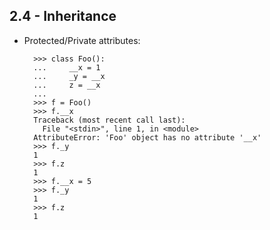 ## 2.4 - Inheritance

* Protected/Private attributes:

        >>> class Foo():
        ...     __x = 1
        ...     _y = __x    
        ...     z = __x
        ... 
        >>> f = Foo()
        >>> f.__x
        Traceback (most recent call last):
          File "<stdin>", line 1, in <module>
        AttributeError: 'Foo' object has no attribute '__x'
        >>> f._y
        1
        >>> f.z
        1
        >>> f.__x = 5
        >>> f._y
        1
        >>> f.z
        1
